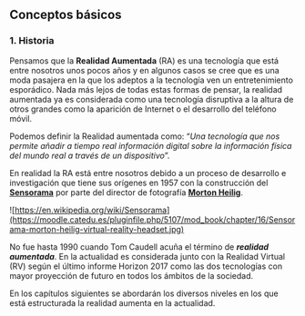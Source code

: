 ## Conceptos básicos

### 1\. Historia

Pensamos que la **Realidad Aumentada** (RA) es una tecnología que está entre nosotros unos pocos años y en algunos casos se cree que es una moda pasajera en la que los adeptos a la tecnología ven un entretenimiento esporádico. Nada más lejos de todas estas formas de pensar, la realidad aumentada ya es considerada como una tecnología disruptiva a la altura de otros grandes como la aparición de Internet o el desarrollo del teléfono móvil.   

  

Podemos definir la Realidad aumentada como: “_Una tecnología que nos permite añadir a tiempo real información digital sobre la información física del mundo real a través de un dispositivo_”.

  
En realidad la RA está entre nosotros debido a un proceso de desarrollo e investigación que tiene sus orígenes en 1957 con la construcción del **[Sensorama](https://es.wikipedia.org/wiki/Sensorama)** por parte del director de fotografía [**Morton Heilig**](https://en.wikipedia.org/wiki/Morton_Heilig).  
  
![https://en.wikipedia.org/wiki/Sensorama](https://moodle.catedu.es/pluginfile.php/5107/mod_book/chapter/16/Sensorama-morton-heilig-virtual-reality-headset.jpg)

  

No fue hasta 1990 cuando Tom Caudell acuña el término de _**realidad aumentada**_. En la actualidad es considerada junto con la Realidad Virtual (RV) según el último informe Horizon 2017 como las dos tecnologías con mayor proyección de futuro en todos los ámbitos de la sociedad.  
  
En los capítulos siguientes se abordarán los diversos niveles en los que está estructurada la realidad aumenta en la actualidad.
